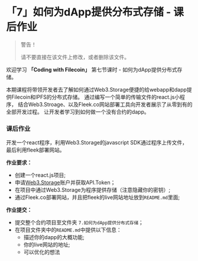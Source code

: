 #  「7」如何为dApp提供分布式存储 - 课后作业

> 警告！
>
> 请不要直接在该文件上修改，或者删除该文件。
>

欢迎学习 **「Coding with Filecoin」** 第七节课时 - 如何为dApp提供分布式存储。

本期课程将带领开发者去了解如何通过Web3.Storage便捷的给webapp和dapp提供Filecoin和IPFS的分布式存储。 通过编写一个简单的传输文件的react.js小程序， 结合Web3.Stroage、以及Fleek.co网站部署工具向开发者展示了从零到有的全部开发过程。 让开发者学习到如何做一个没有合约的dapp。 

### 课后作业
开发一个react程序，利用Web3.Storage的javascript SDK通过程序上传文件，最后利用fleek部署网站。

**作业要求：**

+ 创建一个react.js项目;
+ 申请[Web3.Storage](https://web3.storage/)账户并获取API.Token；
+ 在项目中通过Web3.Storage为程序提供存储（注意隐藏你的密钥）;
+ 通过Fleek.co部署网站，并且把fleek的live网站地址放到`README.md`里面;

**作业提交：**

+ 提交整个合约项目至文件夹 `7.如何为dApp提供分布式存储`；
+ 在项目文件夹中的`README.md`中提供以下信息：
  + 描述你的dapp的大概功能;
  + 你的live网站的地址;
  + 可以优化的想法
